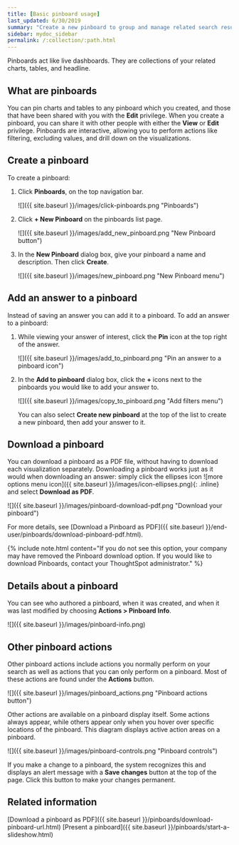 ```yaml
---
title: [Basic pinboard usage]
last_updated: 6/30/2019
summary: "Create a new pinboard to group and manage related search results. Pinboards are the ThoughtSpot term for a dashboard."
sidebar: mydoc_sidebar
permalink: /:collection/:path.html
---
```

Pinboards act like live dashboards. They are collections of your related charts, tables, and headline.

## What are pinboards

You can pin charts and tables to any pinboard which you created, and those that have been shared with you with the **Edit** privilege. When you create a pinboard, you can share it with other people with either the **View** or **Edit** privilege. Pinboards are interactive, allowing you to perform actions like filtering, excluding values, and drill down on the visualizations.


## Create a pinboard

To create a pinboard:

1. Click **Pinboards**, on the top navigation bar.

     ![]({{ site.baseurl }}/images/click-pinboards.png "Pinboards")

2. Click **+ New Pinboard** on the pinboards list page.

     ![]({{ site.baseurl }}/images/add_new_pinboard.png "New Pinboard button")

3. In the **New Pinboard** dialog box, give your pinboard a name and description. Then click **Create**.

     ![]({{ site.baseurl }}/images/new_pinboard.png "New Pinboard menu")

## Add an answer to a pinboard

Instead of saving an answer you can add it to a pinboard. To add
an answer to a pinboard:

1. While viewing your answer of interest, click the **Pin** icon at the top right of the answer.

    ![]({{ site.baseurl }}/images/add_to_pinboard.png "Pin an answer to a pinboard icon")

2. In the **Add to pinboard** dialog box, click the **+** icons next to the pinboards you would like to add your answer to.

    ![]({{ site.baseurl }}/images/copy_to_pinboard.png "Add filters menu")

   You can also select **Create new pinboard** at the top of the list to create a new pinboard, then add your answer to it.


## Download a pinboard

You can download a pinboard as a PDF file, without having to download each visualization separately. Downloading a pinboard works just as it would when
downloading an answer: simply click the ellipses icon ![more options menu icon]({{ site.baseurl }}/images/icon-ellipses.png){: .inline} and select **Download as PDF**.

![]({{ site.baseurl }}/images/pinboard-download-pdf.png "Download your pinboard")

For more details, see [Download a Pinboard as PDF]({{ site.baseurl }}/end-user/pinboards/download-pinboard-pdf.html).

{% include note.html content="If you do not see this option, your company may have removed the Pinboard download option. If you would like to download Pinboards, contact your ThoughtSpot administrator." %}

## Details about a pinboard

You can see who authored a pinboard, when it was created, and when it was last
modified by choosing **Actions > Pinboard Info**.

![]({{ site.baseurl }}/images/pinboard-info.png)


## Other pinboard actions

Other pinboard actions include actions you normally perform on your search as
well as actions that you can only perform on a pinboard. Most of these actions
are found under the **Actions** button.

![]({{ site.baseurl }}/images/pinboard_actions.png "Pinboard actions button")

Other actions are available on a pinboard display itself. Some actions always appear, while others appear only when you hover over specific locations of the pinboard.
This diagram displays active action areas on a pinboard.

![]({{ site.baseurl }}/images/pinboard-controls.png "Pinboard controls")

If you make a change to a pinboard, the system recognizes this and displays an alert message with a **Save
changes** button at the top of the page. Click this button to make your changes permanent.

## Related information

[Download a pinboard as PDF]({{ site.baseurl }}/pinboards/download-pinboard-url.html)
[Present a pinboard]({{ site.baseurl }}/pinboards/start-a-slideshow.html)
